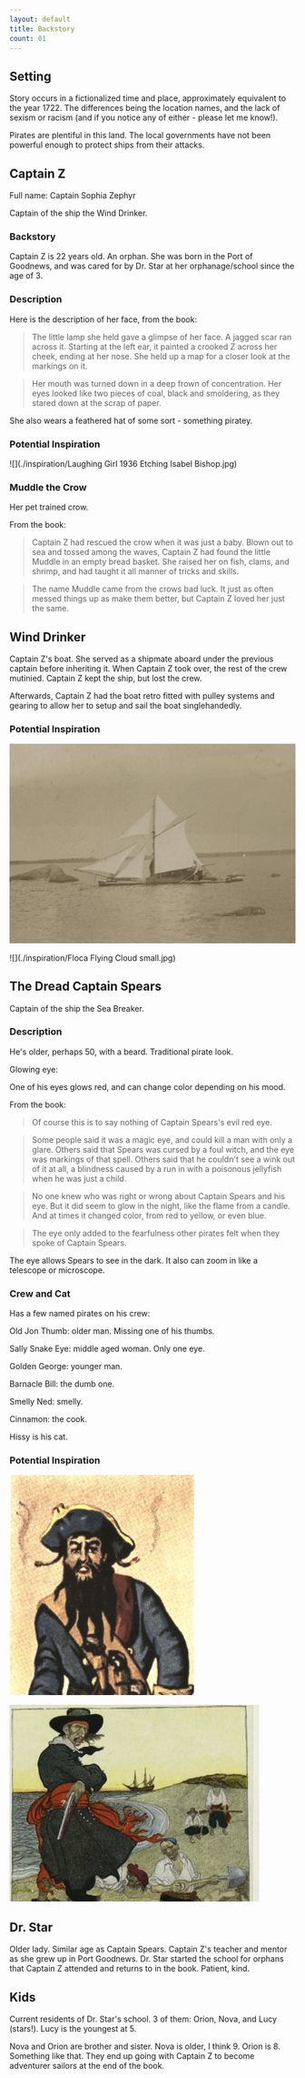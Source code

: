 ```yaml
---
layout: default
title: Backstory
count: 01
---
```


## Setting

Story occurs in a fictionalized time and place, approximately equivalent to the year 1722. The differences being the location names, and the lack of sexism or racism (and if you notice any of either - please let me know!). 

Pirates are plentiful in this land. The local governments have not been powerful enough to protect ships from their attacks.

## Captain Z

Full name: Captain Sophia Zephyr

Captain of the ship the Wind Drinker.

### Backstory

Captain Z is 22 years old. An orphan. She was born in the Port of Goodnews, and was cared for by Dr. Star at her orphanage/school since the age of 3.

### Description

Here is the description of her face, from the book:

> The little lamp she held gave a glimpse of her face. A jagged scar ran across it. Starting at the left ear, it painted a crooked Z across her cheek, ending at her nose. She held up a map for a closer look at the markings on it.

> Her mouth was turned down in a deep frown of concentration. Her eyes looked like two pieces of coal, black and smoldering, as they stared down at the scrap of paper.

She also wears a feathered hat of some sort - something piratey.

### Potential Inspiration

![](./inspiration/Laughing Girl 1936 Etching Isabel Bishop.jpg)

### Muddle the Crow

Her pet trained crow. 

From the book:

> Captain Z had rescued the crow when it was just a baby. Blown out to sea and tossed among the waves, Captain Z had found the little Muddle in an empty bread basket. She raised her on fish, clams, and shrimp, and had taught it all manner of tricks and skills.

> The name Muddle came from the crows bad luck. It just as often messed things up as make them better, but Captain Z loved her just the same.


## Wind Drinker

Captain Z's boat. She served as a shipmate aboard under the previous captain before inheriting it. When Captain Z took over, the rest of the crew mutinied. Captain Z kept the ship, but lost the crew.

Afterwards, Captain Z had the boat retro fitted with pulley systems and gearing to allow her to setup and sail the boat singlehandedly.  

### Potential Inspiration

![](./inspiration/wind_drinker.png)

![](./inspiration/Floca Flying Cloud small.jpg)


## The Dread Captain Spears

Captain of the ship the Sea Breaker.

### Description

He's older, perhaps 50, with a beard. Traditional pirate look.

Glowing eye:

One of his eyes glows red, and can change color depending on his mood.

From the book:

> Of course this is to say nothing of Captain Spears's evil red eye.

> Some people said it was a magic eye, and could kill a man with only a glare. Others said that Spears was cursed by a foul witch, and the eye was markings of that spell. Others said that he couldn't see a wink out of it at all, a blindness caused by a run in with a poisonous jellyfish when he was just a child.

> No one knew who was right or wrong about Captain Spears and his eye. But it did seem to glow in the night, like the flame from a candle. And at times it changed color, from red to yellow, or even blue. 

> The eye only added to the fearfulness other pirates felt when they spoke of Captain Spears.

The eye allows Spears to see in the dark. It also can zoom in like a telescope or microscope.

### Crew and Cat

Has a few named pirates on his crew:

Old Jon Thumb: older man. Missing one of his thumbs.

Sally Snake Eye: middle aged woman. Only one eye.

Golden George: younger man. 

Barnacle Bill: the dumb one.

Smelly Ned: smelly.

Cinnamon: the cook.

Hissy is his cat.

### Potential Inspiration

![](./inspiration/spears.png)

![](./inspiration/pirates.jpg)

## Dr. Star

Older lady. Similar age as Captain Spears. Captain Z's teacher and mentor as she grew up in Port Goodnews. Dr. Star started the school for orphans that Captain Z attended and returns to in the book. Patient, kind. 

## Kids

Current residents of Dr. Star's school. 3 of them: Orion, Nova, and Lucy (stars!). Lucy is the youngest at 5.

Nova and Orion are brother and sister. Nova is older, I think 9. Orion is 8. Something like that. They end up going with Captain Z to become adventurer sailors at the end of the book.
